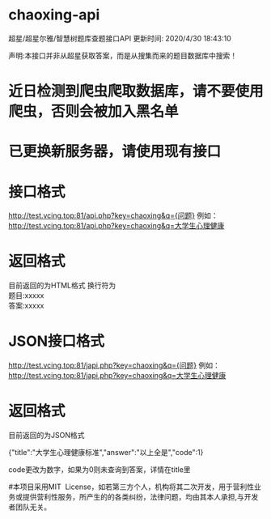 # chaoxing-api

超星/超星尔雅/智慧树题库查题接口API
更新时间: 2020/4/30 18:43:10

声明:本接口并非从超星获取答案，而是从搜集而来的题目数据库中搜索！

# 近日检测到爬虫爬取数据库，请不要使用爬虫，否则会被加入黑名单
# 已更换新服务器，请使用现有接口
# 接口格式

http://test.vcing.top:81/api.php?key=chaoxing&q={问题}
例如：
http://test.vcing.top:81/api.php?key=chaoxing&q=大学生心理健康

# 返回格式

目前返回的为HTML格式
换行符为<br>
题目:xxxxx<br>
答案:xxxxx

# JSON接口格式

http://test.vcing.top:81/japi.php?key=chaoxing&q={问题}
例如：
http://test.vcing.top:81/japi.php?key=chaoxing&q=大学生心理健康

# 返回格式

目前返回的为JSON格式

{"title":"大学生心理健康标准","answer":"以上全是","code":1}

code更改为数字，如果为0则未查询到答案，详情在title里

#本项目采用MIT  License，如若第三方个人，机构将其二次开发，用于营利性业务或提供营利性服务，所产生的的各类纠纷，法律问题，均由其本人承担,与开发者团队无关。

